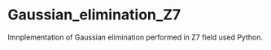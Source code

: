 # Gaussian_elimination_Z7
 Imnplementation of Gaussian elimination performed in Z7 field used Python. 

